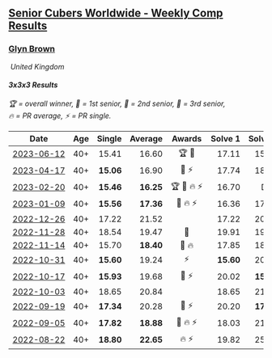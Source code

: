 <style>table {white-space: nowrap;}</style>
<link rel="stylesheet" type="text/css" href="/scw-comp/css/flags.css" />

## [Senior Cubers Worldwide - Weekly Comp Results](/scw-comp/results/)
### [Glyn Brown](README.md)

<i class="flag flag-GB" />&nbsp;United Kingdom

#### 3x3x3 Results

<span style="white-space: nowrap;">🏆 = overall winner</span>, <span style="white-space: nowrap;">🥇 = 1st senior</span>, <span style="white-space: nowrap;">🥈 = 2nd senior</span>, <span style="white-space: nowrap;">🥉 = 3rd senior</span>, <span style="white-space: nowrap;">🔥 = PR average</span>, <span style="white-space: nowrap;">⚡ = PR single</span>.

| Date | Age | Single | Average | Awards | Solve 1 | Solve 2 | Solve 3 | Solve 4 | Solve 5 | Video |
| :--: | :--: | --: | --: | :--: | --: | --: | --: | --: | --: | :-- |
| [2023-06-12](../../results/2023-06-12/333.md) | 40+ | 15.41 | 16.60 | 🏆 🥇 | 17.11 | 15.57 | 17.95 | 17.13 | 15.41 | [Desktop](https://www.facebook.com/events/2098018943739146/permalink/2104270776447296) / [Mobile](https://m.facebook.com/events/2098018943739146?view=permalink&id=2104270776447296) |
| [2023-04-17](../../results/2023-04-17/333.md) | 40+ | **15.06** | 16.90 | 🥈 ⚡ | 17.74 | 18.31 | **15.06** | 15.75 | 17.22 | [Desktop](https://www.facebook.com/events/786804792820217/permalink/791905598976803) / [Mobile](https://m.facebook.com/events/786804792820217?view=permalink&id=791905598976803) |
| [2023-02-20](../../results/2023-02-20/333.md) | 40+ | **15.46** | **16.25** | 🏆 🥇 🔥 ⚡ | 16.70 | DNF | 15.84 | 16.22 | **15.46** | [Desktop](https://www.facebook.com/events/569225115154363/permalink/576072154469659) / [Mobile](https://m.facebook.com/events/569225115154363?view=permalink&id=576072154469659) |
| [2023-01-09](../../results/2023-01-09/333.md) | 40+ | **15.56** | **17.36** | 🥈 🔥 ⚡ | 16.36 | 17.53 | **15.56** | 18.19 | 28.79 | [Desktop](https://www.facebook.com/events/4054783058080417/permalink/4067850090107047) / [Mobile](https://m.facebook.com/events/4054783058080417?view=permalink&id=4067850090107047) |
| [2022-12-26](../../results/2022-12-26/333.md) | 40+ | 17.22 | 21.52 |  | 17.22 | 20.34 | 24.48 | 20.84 | 23.37 | [Desktop](https://www.facebook.com/events/563573978559176/permalink/570651567851417) / [Mobile](https://m.facebook.com/events/563573978559176?view=permalink&id=570651567851417) |
| [2022-11-28](../../results/2022-11-28/333.md) | 40+ | 18.54 | 19.47 | 🥉 | 19.91 | 19.45 | 20.71 | 18.54 | 19.04 | [Desktop](https://www.facebook.com/events/1541409726309933/permalink/1551612668622972) / [Mobile](https://m.facebook.com/events/1541409726309933?view=permalink&id=1551612668622972) |
| [2022-11-14](../../results/2022-11-14/333.md) | 40+ | 15.70 | **18.40** | 🥉 🔥 | 17.85 | 18.85 | 20.19 | 15.70 | 18.51 | [Desktop](https://www.facebook.com/events/5802707333170226/permalink/5843039779136981) / [Mobile](https://m.facebook.com/events/5802707333170226?view=permalink&id=5843039779136981) |
| [2022-10-31](../../results/2022-10-31/333.md) | 40+ | **15.60** | 19.24 | ⚡ | **15.60** | 20.97 | 18.59 | 20.86 | 18.28 | [Desktop](https://www.facebook.com/events/536496438309051/permalink/546130727345622) / [Mobile](https://m.facebook.com/events/536496438309051?view=permalink&id=546130727345622) |
| [2022-10-17](../../results/2022-10-17/333.md) | 40+ | **15.93** | 19.68 | 🥉 ⚡ | 20.02 | **15.93** | 18.33 | 20.68 | 21.28 | [Desktop](https://www.facebook.com/events/3406415112938858/permalink/3414269618820074) / [Mobile](https://m.facebook.com/events/3406415112938858?view=permalink&id=3414269618820074) |
| [2022-10-03](../../results/2022-10-03/333.md) | 40+ | 18.65 | 20.84 |  | 18.65 | 21.30 | 19.07 | 24.02 | 22.15 | [Desktop](https://www.facebook.com/events/1113163972925182/permalink/1119454945629418) / [Mobile](https://m.facebook.com/events/1113163972925182?view=permalink&id=1119454945629418) |
| [2022-09-19](../../results/2022-09-19/333.md) | 40+ | **17.34** | 20.28 | 🥉 ⚡ | 20.20 | **17.34** | 20.20 | 20.43 | 21.62 | [Desktop](https://www.facebook.com/events/400132442274991/permalink/406562228298679) / [Mobile](https://m.facebook.com/events/400132442274991?view=permalink&id=406562228298679) |
| [2022-09-05](../../results/2022-09-05/333.md) | 40+ | **17.82** | **18.88** | 🥈 🔥 ⚡ | 18.03 | 21.96 | **17.82** | 18.48 | 20.14 | [Desktop](https://www.facebook.com/events/865213714460720/permalink/871456797169745) / [Mobile](https://m.facebook.com/events/865213714460720?view=permalink&id=871456797169745) |
| [2022-08-22](../../results/2022-08-22/333.md) | 40+ | **18.80** | **22.65** | 🔥 ⚡ | 19.82 | 25.05 | **18.80** | 23.07 | 28.75 | [Desktop](https://www.facebook.com/events/1050714292295463/permalink/1058231178210441) / [Mobile](https://m.facebook.com/events/1050714292295463?view=permalink&id=1058231178210441) |


<!-- Global site tag (gtag.js) - Google Analytics -->
<script async src="https://www.googletagmanager.com/gtag/js?id=UA-86348435-3"></script>
<script>window.dataLayer = window.dataLayer || []; function gtag() {dataLayer.push(arguments);} gtag('js', new Date()); gtag('config', 'UA-86348435-3');</script>
